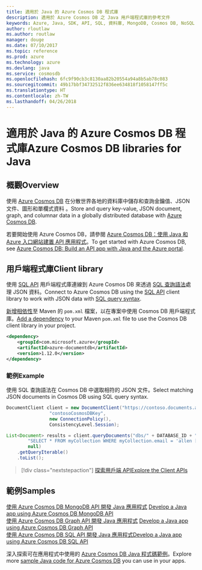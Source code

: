 ```yaml
---
title: 適用於 Java 的 Azure Cosmos DB 程式庫
description: 適用於 Azure Cosmos DB 之 Java 用戶端程式庫的參考文件
keywords: Azure, Java, SDK, API, SQL, 資料庫, MongoDB, Cosmos DB, NoSQL
author: rloutlaw
ms.author: routlaw
manager: douge
ms.date: 07/10/2017
ms.topic: reference
ms.prod: azure
ms.technology: azure
ms.devlang: java
ms.service: cosmosdb
ms.openlocfilehash: 6fc9f90cb3c8130aa82b20554a94a8b5ab78c083
ms.sourcegitcommit: 49b17bbf34732512f836ee634818f1058147ff5c
ms.translationtype: HT
ms.contentlocale: zh-TW
ms.lasthandoff: 04/26/2018
---
```

# <a name="azure-cosmos-db-libraries-for-java"></a><span data-ttu-id="0d44b-104">適用於 Java 的 Azure Cosmos DB 程式庫</span><span class="sxs-lookup"><span data-stu-id="0d44b-104">Azure Cosmos DB libraries for Java</span></span>

## <a name="overview"></a><span data-ttu-id="0d44b-105">概觀</span><span class="sxs-lookup"><span data-stu-id="0d44b-105">Overview</span></span>

<span data-ttu-id="0d44b-106">使用 [Azure Cosmos DB](/azure/cosmos-db/introduction) 在分散世界各地的資料庫中儲存和查詢金鑰值、JSON 文件、圖形和單欄式資料 。</span><span class="sxs-lookup"><span data-stu-id="0d44b-106">Store and query key-value, JSON document, graph, and columnar data in a globally distributed database with [Azure Cosmos DB](/azure/cosmos-db/introduction).</span></span>

<span data-ttu-id="0d44b-107">若要開始使用 Azure Cosmos DB，請參閱 [Azure Cosmos DB：使用 Java 和 Azure 入口網站建置 API 應用程式](/azure/cosmos-db/create-sql-api-java)。</span><span class="sxs-lookup"><span data-stu-id="0d44b-107">To get started with Azure Cosmos DB, see [Azure Cosmos DB: Build an API app with Java and the Azure portal](/azure/cosmos-db/create-sql-api-java).</span></span>

## <a name="client-library"></a><span data-ttu-id="0d44b-108">用戶端程式庫</span><span class="sxs-lookup"><span data-stu-id="0d44b-108">Client library</span></span>

<span data-ttu-id="0d44b-109">使用 [SQL API](/azure/cosmos-db/sql-api-introduction) 用戶端程式庫連線到 Azure Cosmos DB 來透過 [SQL 查詢語法](/azure/cosmos-db/sql-api-sql-query)處理 JSON 資料。</span><span class="sxs-lookup"><span data-stu-id="0d44b-109">Connect to Azure Cosmos DB using the [SQL API](/azure/cosmos-db/sql-api-introduction) client library to work with JSON data with [SQL query syntax](/azure/cosmos-db/sql-api-sql-query).</span></span>

<span data-ttu-id="0d44b-110">[新增相依性](https://maven.apache.org/guides/getting-started/index.html#How_do_I_use_external_dependencies)至 Maven 的 `pom.xml` 檔案，以在專案中使用 Cosmos DB 用戶端程式庫。</span><span class="sxs-lookup"><span data-stu-id="0d44b-110">[Add a dependency](https://maven.apache.org/guides/getting-started/index.html#How_do_I_use_external_dependencies) to your Maven `pom.xml` file to use the Cosmos DB client library in your project.</span></span>

```XML
<dependency>
    <groupId>com.microsoft.azure</groupId>
    <artifactId>azure-documentdb</artifactId>
    <version>1.12.0</version>
</dependency>
```

### <a name="example"></a><span data-ttu-id="0d44b-111">範例</span><span class="sxs-lookup"><span data-stu-id="0d44b-111">Example</span></span>

<span data-ttu-id="0d44b-112">使用 SQL 查詢語法在 Cosmos DB 中選取相符的 JSON 文件。</span><span class="sxs-lookup"><span data-stu-id="0d44b-112">Select matching JSON documents in Cosmos DB using SQL query syntax.</span></span>

```java
DocumentClient client = new DocumentClient("https://contoso.documents.azure.com:443",
                "contosoCosmosDBKey", 
                new ConnectionPolicy(),
                ConsistencyLevel.Session);

List<Document> results = client.queryDocuments("dbs/" + DATABASE_ID + "/colls/" + COLLECTION_ID,
        "SELECT * FROM myCollection WHERE myCollection.email = 'allen [at] contoso.com'",
        null)
    .getQueryIterable()
    .toList();

```

> [!div class="nextstepaction"]
> [<span data-ttu-id="0d44b-113">探索用戶端 API</span><span class="sxs-lookup"><span data-stu-id="0d44b-113">Explore the Client APIs</span></span>](/java/api/overview/azure/cosmosdb/client)


## <a name="samples"></a><span data-ttu-id="0d44b-114">範例</span><span class="sxs-lookup"><span data-stu-id="0d44b-114">Samples</span></span>

<span data-ttu-id="0d44b-115">[使用 Azure Cosmos DB MongoDB API 開發 Java 應用程式][2] </span><span class="sxs-lookup"><span data-stu-id="0d44b-115">[Develop a Java app using Azure Cosmos DB MongoDB API][2] </span></span>  
<span data-ttu-id="0d44b-116">[使用 Azure Cosmos DB Graph API 開發 Java 應用程式][3] </span><span class="sxs-lookup"><span data-stu-id="0d44b-116">[Develop a Java app using Azure Cosmos DB Graph API][3] </span></span>  
<span data-ttu-id="0d44b-117">[使用 Azure Cosmos DB SQL API 開發 Java 應用程式][4]</span><span class="sxs-lookup"><span data-stu-id="0d44b-117">[Develop a Java app using Azure Cosmos DB SQL API][4]</span></span>        

<span data-ttu-id="0d44b-118">深入探索可在應用程式中使用的 [Azure Cosmos DB Java 程式碼範例](https://azure.microsoft.com/resources/samples/?platform=java&term=cosmos)。</span><span class="sxs-lookup"><span data-stu-id="0d44b-118">Explore more [sample Java code for Azure Cosmos DB](https://azure.microsoft.com/resources/samples/?platform=java&term=cosmos) you can use in your apps.</span></span>

[2]: https://github.com/Azure-Samples/azure-cosmos-db-mongodb-java-getting-started
[3]: https://github.com/Azure-Samples/azure-cosmos-db-graph-java-getting-started
[4]: https://github.com/Azure-Samples/azure-cosmos-db-documentdb-java-getting-started
